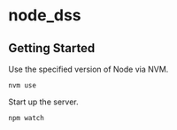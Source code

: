 # node_dss

## Getting Started

Use the specified version of Node via NVM.

`nvm use`

Start up the server.

`npm watch`
